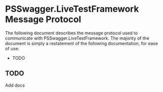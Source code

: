 # PSSwagger.LiveTestFramework Message Protocol
The following document describes the message protocol used to communicate with PSSwagger.LiveTestFramework. The majority of the document is simply a restatement of the following documentation, for ease of use:
- TODO

## TODO
Add docs